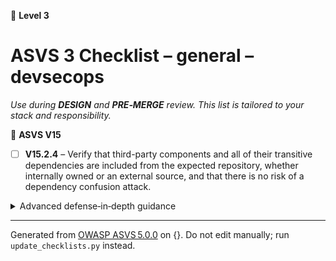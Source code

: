 🔴 **Level 3**

# ASVS 3 Checklist – general – devsecops

*Use during **DESIGN** and **PRE‑MERGE** review. This list is tailored to your stack and responsibility.*



🎯 **ASVS V15**

- [ ] **V15.2.4** – Verify that third-party components and all of their transitive dependencies are included from the expected repository, whether internally owned or an external source, and that there is no risk of a dependency confusion attack.

<details><summary>Advanced defense‑in‑depth guidance</summary>


_Add organisation‑specific recommendations, links to tooling, threat models, etc._

</details>


---

Generated from [OWASP ASVS 5.0.0](https://owasp.org/www-project-application-security-verification-standard/) on {}. Do not edit manually; run `update_checklists.py` instead.
